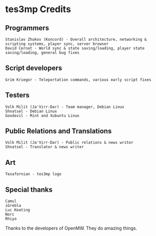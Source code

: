 tes3mp Credits
==============

Programmers
-----------

    Stanislav Zhukov (Koncord) - Overall architecture, networking & scripting systems, player sync, server browser
    David Cernat - World sync & state saving/loading, player state saving/loading, general bug fixes


Script developers
-----------------

    Grim Kriegor - Teleportation commands, various early script fixes


Testers
-------

    Volk Milit (Ja'Virr-Dar) - Team manager, Debian Linux
    Shnatsel - Debian Linux
    Goodevil - Mint and Xubuntu Linux


Public Relations and Translations
---------------------------------

    Volk Milit (Ja'Virr-Dar) - Public relations & news writer
    Shnatsel - Translator & news writer


Art
---

    Texafornian - tes3mp logo


Special thanks
--------------

    Camul
    iGrebla
    Luc Keating
    Norc
    Rhiyo


Thanks to the developers of OpenMW. They do amazing things.
